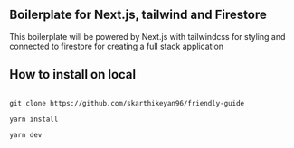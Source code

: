 ## Boilerplate for Next.js, tailwind and Firestore

This boilerplate will be powered by Next.js with tailwindcss for styling and connected to firestore for creating a full stack application

## How to install on local

```shell

git clone https://github.com/skarthikeyan96/friendly-guide

yarn install

yarn dev
```

